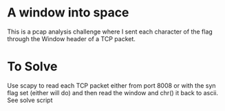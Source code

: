 # A window into space


This is a pcap analysis challenge where I sent each character of the flag through the Window header of a TCP packet. 

# To Solve

Use scapy to read each TCP packet either from port 8008 or with the syn flag set (either will do) and then read the window and chr() it back to ascii. See solve script